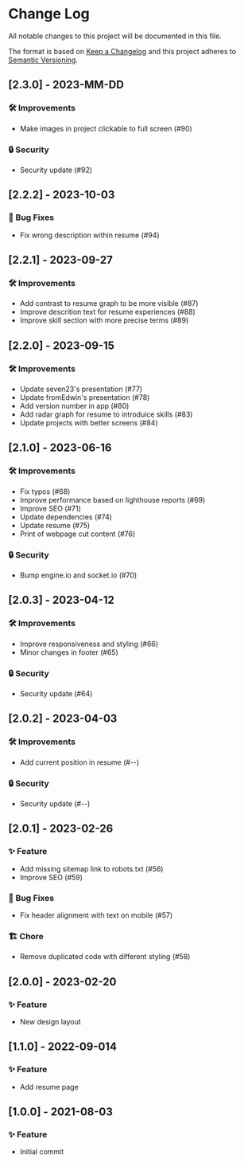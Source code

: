 
# Change Log
All notable changes to this project will be documented in this file.
 
The format is based on [Keep a Changelog](http://keepachangelog.com/)
and this project adheres to [Semantic Versioning](http://semver.org/).
 
<!---
## [Unreleased] - yyyy-mm-dd

### ✨ Feature – for new features
### 🛠 Improvements – for general improvements
### 🚨 Changed – for changes in existing functionality
### ⚠️ Deprecated – for soon-to-be removed features
### 📚 Documentation – for documentation update
### 🗑 Removed – for removed features
### 🐛 Bug Fixes – for any bug fixes
### 🔒 Security – in case of vulnerabilities
### 🏗 Chore – for tidying code

See for sample https://raw.githubusercontent.com/favoloso/conventional-changelog-emoji/master/CHANGELOG.md
-->
## [2.3.0] - 2023-MM-DD
### 🛠 Improvements
- Make images in project clickable to full screen (#90)
### 🔒 Security
- Security update (#92)

## [2.2.2] - 2023-10-03
### 🐛 Bug Fixes
- Fix wrong description within resume (#94) 

## [2.2.1] - 2023-09-27
### 🛠 Improvements
- Add contrast to resume graph to be more visible (#87)
- Improve descrition text for resume experiences (#88)
- Improve skill section with more precise terms (#89)

## [2.2.0] - 2023-09-15
### 🛠 Improvements
- Update seven23's presentation (#77)
- Update fromEdwin's presentation (#78)
- Add version number in app (#80)
- Add radar graph for resume to introduice skills (#83)
- Update projects with better screens (#84)

## [2.1.0] - 2023-06-16
### 🛠 Improvements
- Fix typos (#68) 
- Improve performance based on lighthouse reports (#69)
- Improve SEO (#71)
- Update dependencies (#74)
- Update resume (#75)
- Print of webpage cut content (#76)
### 🔒 Security
- Bump engine.io and socket.io (#70) 

## [2.0.3] - 2023-04-12
### 🛠 Improvements
- Improve responsiveness and styling (#66)
- Minor changes in footer (#65)
### 🔒 Security
- Security update (#64)

## [2.0.2] - 2023-04-03
### 🛠 Improvements
- Add current position in resume (#--)
### 🔒 Security
- Security update (#--)

## [2.0.1] - 2023-02-26
### ✨ Feature
- Add missing sitemap link to robots.txt (#56)
- Improve SEO (#59)
### 🐛 Bug Fixes
- Fix header alignment with text on mobile (#57)
### 🏗 Chore
- Remove duplicated code with different styling (#58)

## [2.0.0] - 2023-02-20
### ✨ Feature
- New design layout

## [1.1.0] - 2022-09-014
### ✨ Feature
- Add resume page

## [1.0.0] - 2021-08-03
### ✨ Feature
- Initial commit
